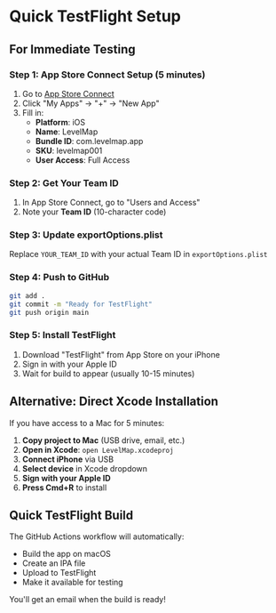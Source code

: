 # Quick TestFlight Setup

## For Immediate Testing

### Step 1: App Store Connect Setup (5 minutes)
1. Go to [App Store Connect](https://appstoreconnect.apple.com)
2. Click "My Apps" → "+" → "New App"
3. Fill in:
   - **Platform**: iOS
   - **Name**: LevelMap
   - **Bundle ID**: com.levelmap.app
   - **SKU**: levelmap001
   - **User Access**: Full Access

### Step 2: Get Your Team ID
1. In App Store Connect, go to "Users and Access"
2. Note your **Team ID** (10-character code)

### Step 3: Update exportOptions.plist
Replace `YOUR_TEAM_ID` with your actual Team ID in `exportOptions.plist`

### Step 4: Push to GitHub
```bash
git add .
git commit -m "Ready for TestFlight"
git push origin main
```

### Step 5: Install TestFlight
1. Download "TestFlight" from App Store on your iPhone
2. Sign in with your Apple ID
3. Wait for build to appear (usually 10-15 minutes)

## Alternative: Direct Xcode Installation

If you have access to a Mac for 5 minutes:

1. **Copy project to Mac** (USB drive, email, etc.)
2. **Open in Xcode**: `open LevelMap.xcodeproj`
3. **Connect iPhone** via USB
4. **Select device** in Xcode dropdown
5. **Sign with your Apple ID**
6. **Press Cmd+R** to install

## Quick TestFlight Build

The GitHub Actions workflow will automatically:
- Build the app on macOS
- Create an IPA file
- Upload to TestFlight
- Make it available for testing

You'll get an email when the build is ready!
